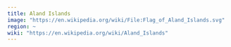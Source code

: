```yaml
---
title: Aland Islands
image: "https://en.wikipedia.org/wiki/File:Flag_of_Aland_Islands.svg"
region: ~
wiki: "https://en.wikipedia.org/wiki/Aland_Islands"
---
```

